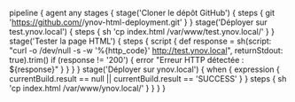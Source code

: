 pipeline {
    agent any
    stages {
        stage('Cloner le dépôt GitHub') {
            steps {
                git 'https://github.com/<votre-utilisateur>/ynov-html-deployment.git'
            }
        }
        stage('Déployer sur test.ynov.local') {
            steps {
                sh 'cp index.html /var/www/test.ynov.local/'
            }
        }
        stage('Tester la page HTML') {
            steps {
                script {
                    def response = sh(script: "curl -o /dev/null -s -w '%{http_code}' http://test.ynov.local", returnStdout: true).trim()
                    if (response != '200') {
                        error "Erreur HTTP détectée : ${response}"
                    }
                }
            }
        }
        stage('Déployer sur ynov.local') {
            when {
                expression { currentBuild.result == null || currentBuild.result == 'SUCCESS' }
            }
            steps {
                sh 'cp index.html /var/www/ynov.local/'
            }
        }
    }
}
